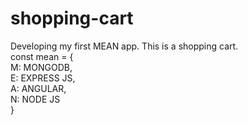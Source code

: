 # shopping-cart
Developing my first MEAN app. This is a shopping cart. <br>
const mean = { <br>
	M: MONGODB, <br>
	E: EXPRESS JS, <br>
	A: ANGULAR, <br>
	N: NODE JS <br>
}
